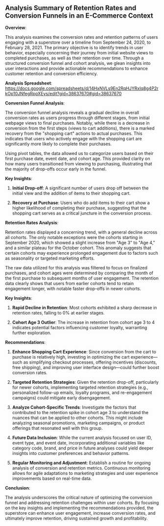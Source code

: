 ## Analysis Summary of Retention Rates and Conversion Funnels in an E-Commerce Context

**Overview**:

This analysis examines the conversion rates and retention patterns of users engaging with a superstore over a timeline from September 24, 2020, to February 28, 2021. The primary objective is to identify trends in user behavior, especially concerning their journey from initial website views to completed purchases, as well as their retention over time. Through a structured conversion funnel and cohort analysis, we glean insights into user interactions and provide actionable recommendations to enhance customer retention and conversion efficiency.

**Analysis Spreadsheet**: https://docs.google.com/spreadsheets/d/14HxNVLs9En2RqHJYRxIq8g4P2rkOp10JNfegRppXEys/edit?gid=38637670#gid=38637670

**Conversion Funnel Analysis**:

The conversion funnel analysis reveals a gradual decline in overall conversion rates as users progress through different stages, from initial webpage views to final purchases. Notably, while there is a decrease in conversion from the first steps (views to cart additions), there is a marked recovery from the "shopping cart" actions to actual purchases. This indicates that users who actively engage with the shopping cart are significantly more likely to complete their purchases.

Using pivot tables, the data allowed us to categorize users based on their first purchase date, event date, and cohort age. This provided clarity on how many users transitioned from viewing to purchasing, illustrating that the majority of drop-offs occur early in the funnel.

**Key Insights**:

1. **Initial Drop-off**: A significant number of users drop off between the initial view and the addition of items to their shopping cart.
   
2. **Recovery at Purchase**: Users who do add items to their cart show a higher likelihood of completing their purchase, suggesting that the shopping cart serves as a critical juncture in the conversion process.

**Retention Rates Analysis**:

Retention rates displayed a concerning trend, with a general decline across all cohorts. The only notable exceptions were the cohorts starting in September 2020, which showed a slight increase from "Age 3" to "Age 4," and a similar plateau for the October cohort. This anomaly suggests that certain cohorts may experience prolonged engagement due to factors such as seasonality or targeted marketing efforts.

The raw data utilized for this analysis was filtered to focus on finalized purchases, and cohort ages were determined by comparing the month of the first purchase to subsequent months of user engagement. The retention data clearly shows that users from earlier cohorts tend to retain engagement longer, with notable faster drop-offs in newer cohorts.

**Key Insights**:

1. **Rapid Decline in Retention**: Most cohorts exhibited a sharp decrease in retention rates, falling to 0% at earlier stages.

2. **Cohort Age 3 Outlier**: The increase in retention from cohort age 3 to 4 indicates potential factors influencing customer loyalty, warranting further exploration.

**Recommendations**:

1. **Enhance Shopping Cart Experience**: Since conversion from the cart to purchase is relatively high, investing in optimizing the cart experience—such as simplifying checkout processes, offering incentives (discounts, free shipping), and improving user interface design—could further boost conversion rates.

2. **Targeted Retention Strategies**: Given the retention drop-off, particularly for newer cohorts, implementing targeted retention strategies (e.g., personalized follow-up emails, loyalty programs, and re-engagement campaigns) could mitigate early disengagement.

3. **Analyze Cohort-Specific Trends**: Investigate the factors that contributed to the retention spike in cohort age 3 to understand the nuances that can be applied to other cohorts. This might include analyzing seasonal promotions, marketing campaigns, or product offerings that resonated well with this group.

4. **Future Data Inclusion**: While the current analysis focused on user ID, event type, and event date, incorporating additional variables like category code, brand, and price in future analyses could yield deeper insights into customer preferences and behavior patterns.

5. **Regular Monitoring and Adjustment**: Establish a routine for ongoing analysis of conversion and retention metrics. Continuous monitoring allows for agile adaptations to marketing strategies and user experience improvements based on real-time data.

**Conclusion**:

The analysis underscores the critical nature of optimizing the conversion funnel and addressing retention challenges within user cohorts. By focusing on the key insights and implementing the recommendations provided, the superstore can enhance user engagement, increase conversion rates, and ultimately improve retention, driving sustained growth and profitability.
